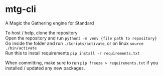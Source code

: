 # mtg-cli
A Magic the Gathering engine for Standard

To host / help, clone the repository
<br />
Open the repository and run `python3 -m venv {file path to repository}`
<br />
Go inside the folder and run `./Scripts/activate`, or on linux `source ./bin/activate`
<br />
Run this to install requirements `pip install -r requirements.txt`

When committing, make sure to run `pip freeze > requirements.txt` if you installed / updated any new packages.
